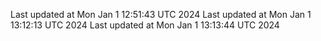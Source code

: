 
Last updated at Mon Jan  1 12:51:43 UTC 2024
Last updated at Mon Jan  1 13:12:13 UTC 2024
Last updated at Mon Jan  1 13:13:44 UTC 2024
